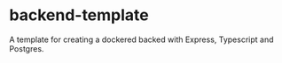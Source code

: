 # backend-template
A template for creating a dockered backed with Express, Typescript and Postgres.
